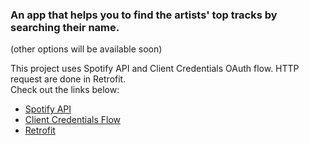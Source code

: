 ### An app that helps you to find the artists' top tracks by searching their name.
(other options will be available soon)

This project uses Spotify API and  Client Credentials OAuth flow. HTTP request are done in Retrofit.                                                                      
Check out the links below:

* [Spotify API](https://developer.spotify.com/documentation/web-api/quick-start/)                
* [Client Credentials Flow](https://developer.spotify.com/documentation/general/guides/authorization/client-credentials/)          
* [Retrofit](https://github.com/square/retrofit)
